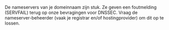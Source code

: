 De nameservers van je domeinnaam zijn stuk. Ze geven een foutmelding (SERVFAIL) terug op onze bevragingen voor DNSSEC. Vraag de nameserver-beheerder (vaak je registrar en/of hostingprovider) om dit op te lossen.
